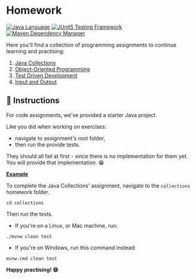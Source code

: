 # Homework

[![Java Language](https://img.shields.io/badge/PLATFORM-OpenJDK-3A75B0.svg?style=for-the-badge)][1]
[![JUnit5 Testing Framework](https://img.shields.io/badge/testing%20framework-JUnit5-26A162.svg?style=for-the-badge)][2]
[![Maven Dependency Manager](https://img.shields.io/badge/dependency%20manager-Maven-AA215A.svg?style=for-the-badge)][3]

Here you'll find a collection of programming assignments to continue learning and practising:

1. [Java Collections][4]
2. [Object-Oriented Programming][5]
3. [Test Driven Development][6]
4. [Input and Output][7]


## :memo: Instructions

For code assignments, we've provided a starter Java project. 

Like you did when working on exercises:

- navigate to assignment's root folder, 
- then run the provide tests.

They should all fail at first - since there is no implementation for them yet. You will provide that implementation. :grin:

**<ins>Example</ins>**

To complete the Java Collections' assignment, navigate to the `collections` homework folder.

```shell
cd collections
```

Then run the tests. 

- If you're on a Linux, or Mac machine, run:

```shell
./mvnw clean test
```

- If you're on Windows, run this command instead:

```shell
mvnw.cmd clean test
```

**Happy practising! :smile:**



[1]: https://docs.oracle.com/javase/11/docs/api/index.html
[2]: https://junit.org/junit5/
[3]: https://maven.apache.org/
[4]: https://github.com/cbfacademy/intro-to-java-course/tree/main/homework/collections
[5]: https://github.com/cbfacademy/intro-to-java-course/tree/main/homework/object-oriented-programming
[6]: https://github.com/cbfacademy/intro-to-java-course/tree/main/homework/test-driven-development
[7]: https://github.com/cbfacademy/intro-to-java-course/tree/main/homework/input-output